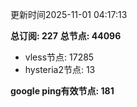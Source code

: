 更新时间2025-11-01 04:17:13

**总订阅: 227**
**总节点: 44096**
- vless节点: 17285
- hysteria2节点: 13

**google ping有效节点: 181**
